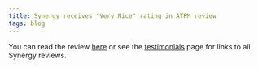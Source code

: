 ```yaml
---
title: Synergy receives "Very Nice" rating in ATPM review
tags: blog
---
```


You can read the review [here](http://www.atpm.com/12.12/synergy.shtml) or see the [testimonials](http://wincent.dev/a/products/synergy-classic/testimonials/) page for links to all Synergy reviews.
